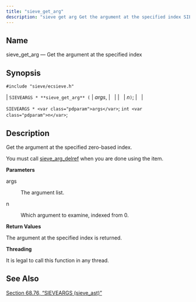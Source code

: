 ```yaml
---
title: "sieve_get_arg"
description: "sieve get arg Get the argument at the specified index SIEVEARGS sieve get arg args n SIEVEARGS args int n Get the argument at the specified zero based index You must call sieve arg delref when you are done using the item args The argument list n Which argument to..."
---
```


<a name="apis.sieve_get_arg"></a> 
## Name

sieve_get_arg — Get the argument at the specified index

## Synopsis

`#include "sieve/ecsieve.h"`

| `SIEVEARGS * **sieve_get_arg** (` | <var class="pdparam">args</var>, |   |
|   | <var class="pdparam">n</var>`)`; |   |

`SIEVEARGS * <var class="pdparam">args</var>`;
`int <var class="pdparam">n</var>`;<a name="idp59991568"></a> 
## Description

Get the argument at the specified zero-based index.

You must call [sieve_arg_delref](/momentum/3/3-api/apis-sieve-arg-delref) when you are done using the item.

**<a name="idp59994016"></a> Parameters**

<dl class="variablelist">

<dt>args</dt>

<dd>

The argument list.

</dd>

<dt>n</dt>

<dd>

Which argument to examine, indexed from 0.

</dd>

</dl>

**<a name="idp59998592"></a> Return Values**

The argument at the specified index is returned.

**<a name="idp59999536"></a> Threading**

It is legal to call this function in any thread.

<a name="idp60000960"></a> 
## See Also

[Section 68.76, “SIEVEARGS (sieve_ast)”](structs.sieve_ast "68.76. SIEVEARGS (sieve_ast)")